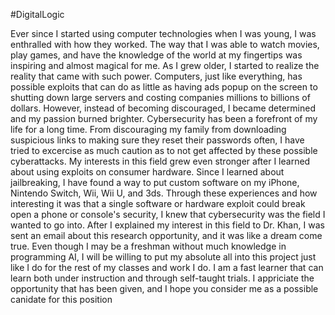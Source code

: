 #DigitalLogic 

Ever since I started using computer technologies when I was young, I was enthralled with how they worked. The way that I was able to watch movies, play games, and have the knowledge of the world at my fingertips was inspiring and almost magical for me. As I grew older, I started to realize the reality that came with such power. Computers, just like everything, has possible exploits that can do as little as having ads popup on the screen to shutting down large servers and costing companies millions to billions of dollars. However, instead of becoming discouraged, I became determined and my passion burned brighter. Cybersecurity has been a forefront of my life for a long time. From discouraging my family from downloading suspicious links to making sure they reset their passwords often, I have tried to excercise as much caution as to not get affected by these possible cyberattacks. My interests in this field grew even stronger after I learned about using exploits on consumer hardware. Since I learned about jailbreaking, I have found a way to put custom software on my iPhone, Nintendo Switch, Wii, Wii U, and 3ds. Through these experiences and how interesting it was that a single software or hardware exploit could break open a phone or console's security, I knew that cybersecurity was the field I wanted to go into. After I explained my interest in this field to Dr. Khan, I was sent an email about this research opportunity, and it was like a dream come true. Even though I may be a freshman without much knowledge in programming AI, I will be willing to put my absolute all into this project just like I do for the rest of my classes and work I do. I am a fast learner that can learn both under instruction and through self-taught trials. I appriciate the opportunity that has been given, and I hope you consider me as a possible canidate for this position  